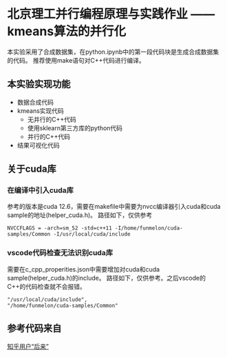 # 北京理工并行编程原理与实践作业 —— kmeans算法的并行化
本实验采用了合成数据集，在python.ipynb中的第一段代码块是生成合成数据集的代码。 
推荐使用make语句对C++代码进行编译。
## 本实验实现功能
- 数据合成代码
- kmeans实现代码
  - 无并行的C++代码
  - 使用sklearn第三方库的python代码
  - 并行的C++代码
- 结果可视化代码
## 关于cuda库
### 在编译中引入cuda库
参考的版本是cuda 12.6，需要在makefile中需要为nvcc编译器引入cuda和cuda sample的地址(helper_cuda.h)。
路径如下，仅供参考
```
NVCCFLAGS = -arch=sm_52 -std=c++11 -I/home/funmelon/cuda-samples/Common -I/usr/local/cuda/include
```
### vscode代码检查无法识别cuda库
需要在c_cpp_properities.json中需要增加对cuda和cuda sample(helper_cuda.h)的include。
路径如下，仅供参考。之后vscode的C++的代码检查就不会报错。
```
"/usr/local/cuda/include",
"/home/funmelon/cuda-samples/Common"
```
## 参考代码来自
[知乎用户“后来”](https://www.zhihu.com/people/cai-wan-xian-14)